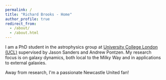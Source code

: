 ```yaml
---
permalink: /
title: "Richard Brooks - Home"
author_profile: true
redirect_from: 
  - /about/
  - /about.html
---
```


I am a PhD student in the astrophysics group at [University College London (UCL)](https://www.ucl.ac.uk/astrophysics/richard-brooks-phd-student) supervised by Jason Sanders and Andrew Pontzen. My research focus is on galaxy dynamics, both local to the Milky Way and in applications to external galaxies.

Away from research, I'm a passionate Newcastle United fan!
